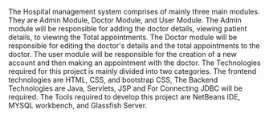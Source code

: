 The Hospital management system comprises of mainly three main modules. They are Admin 
Module, Doctor Module, and User Module. The Admin module will be responsible for adding the 
doctor details, viewing patient details, to viewing the Total appointments. The Doctor module will 
be responsible for editing the doctor's details and the total appointments to the doctor. The user 
module will be responsible for the creation of a new account and then making an appointment with 
the doctor. 
The Technologies required for this project is mainly divided into two categories. The 
frontend technologies are HTML, CSS, and bootstrap CSS, The Backend Technologies are Java, 
Servlets, JSP and For Connecting JDBC will be required. The Tools required to develop this project 
are NetBeans IDE, MYSQL workbench, and Glassfish Server. 
